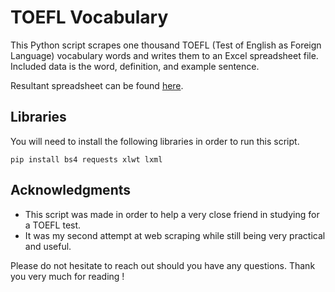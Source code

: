 # TOEFL Vocabulary

This Python script scrapes one thousand TOEFL (Test of English as Foreign Language) vocabulary words and writes them to an Excel spreadsheet file. Included data is the word, definition, and example sentence.

Resultant spreadsheet can be found [here](https://drive.google.com/open?id=1jZU0hinLPobFE5RioqUz9hCPLtH0npHe).

## Libraries

You will need to install the following libraries in order to run this script.

```
pip install bs4 requests xlwt lxml
```

## Acknowledgments
- This script was made in order to help a very close friend in studying for a TOEFL test.
- It was my second attempt at web scraping while still being very practical and useful.

Please do not hesitate to reach out should you have any questions. Thank you very much for reading !
